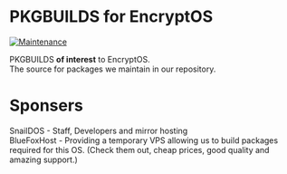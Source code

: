 # PKGBUILDS for EncryptOS 

[![Maintenance](https://img.shields.io/maintenance/yes/2022.svg)]()

PKGBUILDS **of interest** to EncryptOS.<br>
The source for packages we maintain in our repository.

# Sponsers
SnailDOS - Staff, Developers and mirror hosting<br>
BlueFoxHost - Providing a temporary VPS allowing us to build packages required for this OS. (Check them out, cheap prices, good quality and amazing support.)

